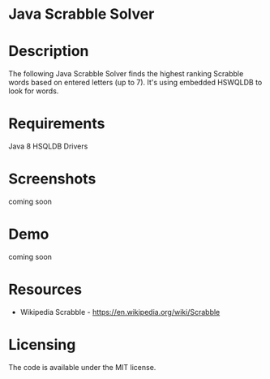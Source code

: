 # Java Scrabble Solver

# Description
The following Java Scrabble Solver finds the highest ranking Scrabble words based on entered letters (up to 7).
It's using embedded HSWQLDB to look for words.

# Requirements
Java 8
HSQLDB Drivers

# Screenshots
coming soon

# Demo
coming soon

# Resources
* Wikipedia Scrabble - https://en.wikipedia.org/wiki/Scrabble
 
# Licensing
The code is available under the MIT license.
